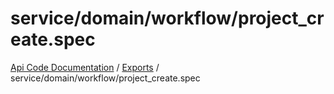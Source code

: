 # service/domain/workflow/project\_create.spec
[Api Code Documentation](../README.md) / [Exports](../modules.md) / service/domain/workflow/project\_create.spec
